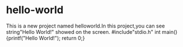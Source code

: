 # hello-world
This is a new project named helloworld.In this project,you can see string"Hello World!" showed on the screen.
#include"stdio.h"
int main()
{printf("Hello World!");
return 0;}
